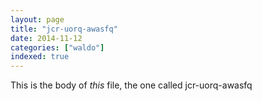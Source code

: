```yaml
---
layout: page
title: "jcr-uorq-awasfq"
date: 2014-11-12
categories: ["waldo"]
indexed: true
---
```

This is the body of _this_ file, the one called jcr-uorq-awasfq
